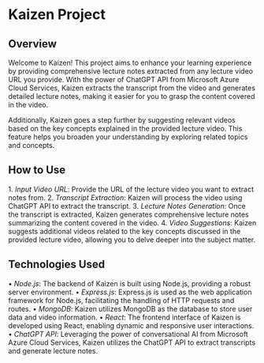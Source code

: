 # Kaizen Project

## Overview

Welcome to Kaizen! This project aims to enhance your learning experience by providing comprehensive lecture notes extracted from any lecture video URL you provide. With the power of ChatGPT API from Microsoft Azure Cloud Services, Kaizen extracts the transcript from the video and generates detailed lecture notes, making it easier for you to grasp the content covered in the video.

Additionally, Kaizen goes a step further by suggesting relevant videos based on the key concepts explained in the provided lecture video. This feature helps you broaden your understanding by exploring related topics and concepts.

## How to Use

1.⁠ ⁠*Input Video URL*: Provide the URL of the lecture video you want to extract notes from.
2.⁠ ⁠*Transcript Extraction*: Kaizen will process the video using ChatGPT API to extract the transcript.
3.⁠ ⁠*Lecture Notes Generation*: Once the transcript is extracted, Kaizen generates comprehensive lecture notes summarizing the content covered in the video.
4.⁠ ⁠*Video Suggestions*: Kaizen suggests additional videos related to the key concepts discussed in the provided lecture video, allowing you to delve deeper into the subject matter.

## Technologies Used

•⁠  ⁠*Node.js*: The backend of Kaizen is built using Node.js, providing a robust server environment.
•⁠  ⁠*Express.js*: Express.js is used as the web application framework for Node.js, facilitating the handling of HTTP requests and routes.
•⁠  ⁠*MongoDB*: Kaizen utilizes MongoDB as the database to store user data and video information.
•⁠  ⁠*React*: The frontend interface of Kaizen is developed using React, enabling dynamic and responsive user interactions.
•⁠  ⁠*ChatGPT API*: Leveraging the power of conversational AI from Microsoft Azure Cloud Services, Kaizen utilizes the ChatGPT API to extract transcripts and generate lecture notes.
